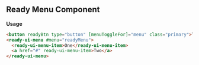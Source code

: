 ## Ready Menu Component

**Usage**

```html
<button readyBtn type="button" [menuToggleFor]="menu" class="primary">Trigger</button>
<ready-ui-menu #menu="readyMenu">
  <ready-ui-menu-item>One</ready-ui-menu-item>
  <a href="#" ready-ui-menu-item>Two</a>
</ready-ui-menu>
```
